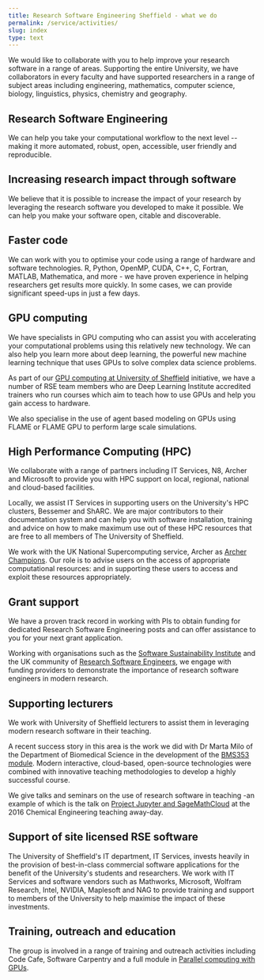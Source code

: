 ```yaml
---
title: Research Software Engineering Sheffield - what we do
permalink: /service/activities/
slug: index
type: text
---
```


We would like to collaborate with you to help improve your research
software in a range of areas. Supporting the entire University, we have
collaborators in every faculty and have supported researchers in a range
of subject areas including engineering, mathematics, computer science,
biology, linguistics, physics, chemistry and geography.

## Research Software Engineering

We can help you take your computational workflow to the next level
--making it more automated, robust, open, accessible, user friendly and
reproducible.

## Increasing research impact through software

We believe that it is possible to increase the impact of your research
by leveraging the research software you developed to make it possible.
We can help you make your software open, citable and discoverable.

## Faster code

We can work with you to optimise your code using a range of hardware and
software technologies. R, Python, OpenMP, CUDA, C++, C, Fortran, MATLAB,
Mathematica, and more - we have proven experience in helping researchers
get results more quickly. In some cases, we can provide significant
speed-ups in just a few days.

## GPU computing

We have specialists in GPU computing who can assist you with
accelerating your computational problems using this relatively new
technology. We can also help you learn more about deep learning, the
powerful new machine learning technique that uses GPUs to solve complex
data science problems.

As part of our [GPU computing at University of Sheffield](http://gpucomputing.shef.ac.uk/) initiative,
we have a number of RSE team members who are Deep Learning Institute accredited 
trainers who run courses which aim to teach how to use GPUs
and help you gain access to hardware.

We also specialise in the use of agent based modeling on GPUs using
FLAME or FLAME GPU to perform large scale simulations.

## High Performance Computing (HPC)

We collaborate with a range of partners including IT Services, N8, Archer and
Microsoft to provide you with HPC support on local, regional, national
and cloud-based facilities.

Locally, we assist IT Services in supporting users on the University's HPC clusters,
Bessemer and ShARC. We are major contributors to their documentation
system and can help you with software installation, training and advice
on how to make maximum use out of these HPC resources that are free to
all members of The University of Sheffield.

We work with the UK National Supercomputing service, Archer as [Archer
Champions](http://www.archer.ac.uk/community/champions/). Our role is to advise users on the access of appropriate
computational resources: and in supporting these users to access and
exploit these resources appropriately.

## Grant support

We have a proven track record in working with PIs to obtain funding for
dedicated Research Software Engineering posts and can offer assistance
to you for your next grant application.

Working with organisations such as the [Software Sustainability
Institute](http://www.software.ac.uk/) and the UK community of [Research Software Engineers](https://rse.ac.uk/), we
engage with funding providers to demonstrate the importance of research
software engineers in modern research.

## Supporting lecturers

We work with University of Sheffield lecturers to assist them in
leveraging modern research software in their teaching.

A recent success story in this area is the work we did with Dr Marta
Milo of the Department of Biomedical Science in the development of the
[BMS353 module](http://opendsi.cc/bioinformatics/). Modern interactive, cloud-based, open-source
technologies were combined with innovative teaching methodologies to
develop a highly successful course.

We give talks and seminars on the use of research software in teaching
-an example of which is the talk on [Project Jupyter and
SageMathCloud](http://mikecroucher.github.io/ChemEng_Jupyter_talk2016/) at the 2016 Chemical Engineering teaching away-day.

## Support of site licensed RSE software

The University of Sheffield's IT department, IT Services, invests heavily in
the provision of best-in-class commercial software applications for the
benefit of the University's students and researchers. We work with IT Services
and software vendors such as Mathworks, Microsoft, Wolfram Research,
Intel, NVIDIA, Maplesoft and NAG to provide training and support to
members of the University to help maximise the impact of these
investments.

## Training, outreach and education

The group is involved in a range of training and outreach activities
including Code Cafe, Software Carpentry and a full module in [Parallel
computing with
GPUs](<http://www.dcs.shef.ac.uk/intranet/teaching/public/modules/level4/com4521.html>).
